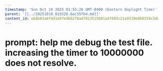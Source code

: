 ```yaml
---
timestamp: 'Sun Oct 19 2025 01:55:26 GMT-0400 (Eastern Daylight Time)'
parent: '[[../20251019_015526.6ac55fb4.md]]'
content_id: eb4b83a6f4d1d47ed66278ad7813515601a4f693c21a9339ed60339c3d640e11
---
```


# prompt: help me debug the test file. increasing the timer to 10000000 does not resolve.
